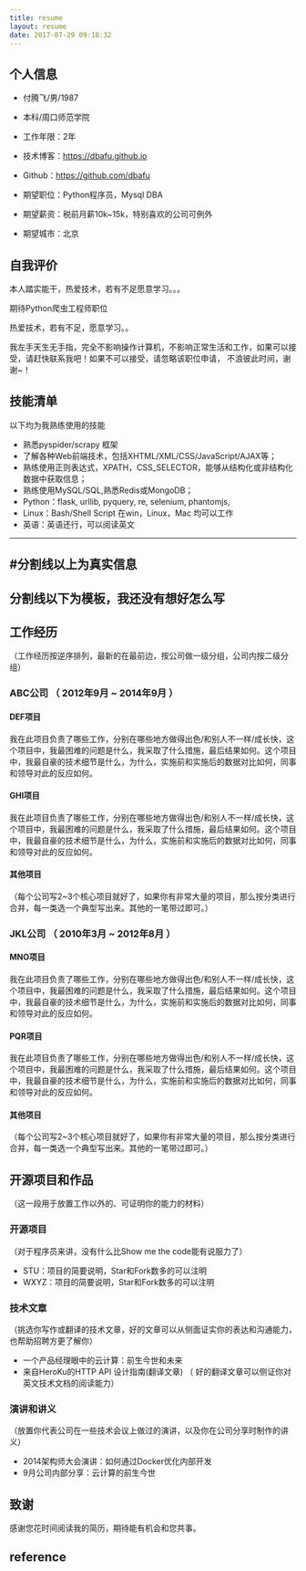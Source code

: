 ```yaml
---
title: resume
layout: resume
date: 2017-07-29 09:18:32
---
```


## 个人信息

  - 付腾飞/男/1987

  - 本科/周口师范学院

  - 工作年限：2年

  - 技术博客：https://dbafu.github.io

  - Github：https://github.com/dbafu

  - 期望职位：Python程序员，Mysql DBA

  - 期望薪资：税前月薪10k~15k，特别喜欢的公司可例外

  - 期望城市：北京

## 自我评价

本人踏实能干，热爱技术，若有不足愿意学习。。。

期待Python爬虫工程师职位

热爱技术，若有不足，愿意学习。。

我左手天生无手指，完全不影响操作计算机，不影响正常生活和工作，如果可以接受，请赶快联系我吧！如果不可以接受，请忽略该职位申请， 不浪彼此时间，谢谢~！

## 技能清单

以下均为我熟练使用的技能
  - 熟悉pyspider/scrapy 框架
  - 了解各种Web前端技术，包括XHTML/XML/CSS/JavaScript/AJAX等；
  - 熟练使用正则表达式，XPATH，CSS_SELECTOR，能够从结构化或非结构化数据中获取信息；
  - 熟练使用MySQL/SQL,熟悉Redis或MongoDB；
  - Python：flask, urllib, pyquery, re, selenium, phantomjs,
  - Linux：Bash/Shell Script  在win，Linux，Mac 均可以工作
  - 英语：英语还行，可以阅读英文


----------------
#分割线以上为真实信息
----
分割线以下为模板，我还没有想好怎么写
----------------

## 工作经历

（工作经历按逆序排列，最新的在最前边，按公司做一级分组，公司内按二级分组）

### ABC公司 （ 2012年9月 ~ 2014年9月 ）

#### DEF项目

我在此项目负责了哪些工作，分别在哪些地方做得出色/和别人不一样/成长快，这个项目中，我最困难的问题是什么，我采取了什么措施，最后结果如何。这个项目中，我最自豪的技术细节是什么，为什么，实施前和实施后的数据对比如何，同事和领导对此的反应如何。

#### GHI项目

我在此项目负责了哪些工作，分别在哪些地方做得出色/和别人不一样/成长快，这个项目中，我最困难的问题是什么，我采取了什么措施，最后结果如何。这个项目中，我最自豪的技术细节是什么，为什么，实施前和实施后的数据对比如何，同事和领导对此的反应如何。

#### 其他项目

（每个公司写2~3个核心项目就好了，如果你有非常大量的项目，那么按分类进行合并，每一类选一个典型写出来。其他的一笔带过即可。）

### JKL公司 （ 2010年3月 ~ 2012年8月 ）

#### MNO项目

我在此项目负责了哪些工作，分别在哪些地方做得出色/和别人不一样/成长快，这个项目中，我最困难的问题是什么，我采取了什么措施，最后结果如何。这个项目中，我最自豪的技术细节是什么，为什么，实施前和实施后的数据对比如何，同事和领导对此的反应如何。

#### PQR项目

我在此项目负责了哪些工作，分别在哪些地方做得出色/和别人不一样/成长快，这个项目中，我最困难的问题是什么，我采取了什么措施，最后结果如何。这个项目中，我最自豪的技术细节是什么，为什么，实施前和实施后的数据对比如何，同事和领导对此的反应如何。

#### 其他项目

（每个公司写2~3个核心项目就好了，如果你有非常大量的项目，那么按分类进行合并，每一类选一个典型写出来。其他的一笔带过即可。）

## 开源项目和作品

（这一段用于放置工作以外的、可证明你的能力的材料）

### 开源项目

（对于程序员来讲，没有什么比Show me the code能有说服力了）

  - STU：项目的简要说明，Star和Fork数多的可以注明
  - WXYZ：项目的简要说明，Star和Fork数多的可以注明

### 技术文章

（挑选你写作或翻译的技术文章，好的文章可以从侧面证实你的表达和沟通能力，也帮助招聘方更了解你）

  - 一个产品经理眼中的云计算：前生今世和未来
  - 来自HeroKu的HTTP API 设计指南(翻译文章) （ 好的翻译文章可以侧证你对英文技术文档的阅读能力）

### 演讲和讲义

（放置你代表公司在一些技术会议上做过的演讲，以及你在公司分享时制作的讲义）

  - 2014架构师大会演讲：如何通过Docker优化内部开发
  - 9月公司内部分享：云计算的前生今世



## 致谢

感谢您花时间阅读我的简历，期待能有机会和您共事。


## reference


